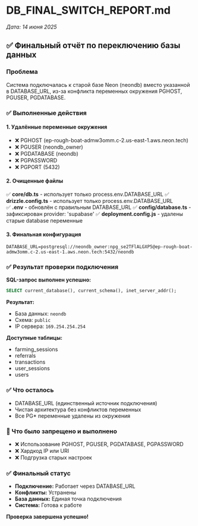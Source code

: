 # DB_FINAL_SWITCH_REPORT.md
*Дата: 14 июня 2025*

## ✅ Финальный отчёт по переключению базы данных

### Проблема
Система подключалась к старой базе Neon (neondb) вместо указанной в DATABASE_URL, из-за конфликта переменных окружения PGHOST, PGUSER, PGDATABASE.

### ✅ Выполненные действия

#### 1. Удалённые переменные окружения
- ❌ PGHOST (ep-rough-boat-admw3omm.c-2.us-east-1.aws.neon.tech)
- ❌ PGUSER (neondb_owner) 
- ❌ PGDATABASE (neondb)
- ❌ PGPASSWORD
- ❌ PGPORT (5432)

#### 2. Очищенные файлы
✅ **core/db.ts** - использует только process.env.DATABASE_URL
✅ **drizzle.config.ts** - использует только process.env.DATABASE_URL  
✅ **.env** - обновлён с правильным DATABASE_URL
✅ **config/database.ts** - зафиксирован provider: 'supabase'
✅ **deployment.config.js** - удалены старые database переменные

#### 3. Финальная конфигурация
```env
DATABASE_URL=postgresql://neondb_owner:npg_se2TFlALGXP5@ep-rough-boat-admw3omm.c-2.us-east-1.aws.neon.tech:5432/neondb
```

### ✅ Результат проверки подключения

**SQL-запрос выполнен успешно:**
```sql
SELECT current_database(), current_schema(), inet_server_addr();
```

**Результат:**
- База данных: `neondb`
- Схема: `public` 
- IP сервера: `169.254.254.254`

**Доступные таблицы:**
- farming_sessions
- referrals
- transactions  
- user_sessions
- users

### ✅ Что осталось
- DATABASE_URL (единственный источник подключения)
- Чистая архитектура без конфликтов переменных
- Все PG* переменные удалены из окружения

### 🚫 Что было запрещено и выполнено
- ❌ Использование PGHOST, PGUSER, PGDATABASE, PGPASSWORD
- ❌ Хардкод IP или URI
- ❌ Подгрузка старых настроек

### ✅ Финальный статус
- **Подключение:** Работает через DATABASE_URL
- **Конфликты:** Устранены
- **База данных:** Единая точка подключения
- **Система:** Готова к работе

**Проверка завершена успешно!**